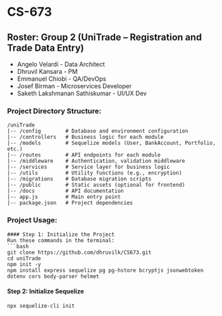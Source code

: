 # CS-673
## Roster: Group 2 (UniTrade – Registration and Trade Data Entry) 
- Angelo Velardi - Data Architect
- Dhruvil Kansara - PM
- Emmanuel Chiobi - QA/DevOps
- Josef Birman - Microservices Developer
- Saketh Lakshmanan Sathiskumar - UI/UX Dev

### **Project Directory Structure:**

```
/uniTrade
|-- /config        # Database and environment configuration
|-- /controllers   # Business logic for each module
|-- /models        # Sequelize models (User, BankAccount, Portfolio, etc.)
|-- /routes        # API endpoints for each module
|-- /middleware    # Authentication, validation middleware
|-- /services      # Service layer for business logic
|-- /utils         # Utility functions (e.g., encryption)
|-- /migrations    # Database migration scripts
|-- /public        # Static assets (optional for frontend)
|-- /docs          # API documentation
|-- app.js         # Main entry point
|-- package.json   # Project dependencies
```
### **Project Usage:**
```
#### Step 1: Initialize the Project
Run these commands in the terminal:
```bash
git clone https://github.com/dhruvilk/CS673.git
cd uniTrade
npm init -y
npm install express sequelize pg pg-hstore bcryptjs jsonwebtoken dotenv cors body-parser helmet
```

#### Step 2: Initialize Sequelize
```bash
npx sequelize-cli init
```
